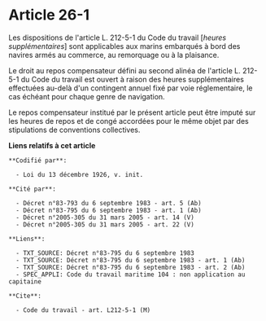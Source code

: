 # Article 26-1

Les dispositions de l'article L. 212-5-1 du Code du travail [*heures supplémentaires*] sont applicables aux marins embarqués
à bord des navires armés au commerce, au remorquage ou à la plaisance.

Le droit au repos compensateur défini au second alinéa de l'article L. 212-5-1 du Code du travail est ouvert à raison des
heures supplémentaires effectuées au-delà d'un contingent annuel fixé par voie réglementaire, le cas échéant pour chaque
genre de navigation. 

Le repos compensateur institué par le présent article peut être imputé sur les heures de repos et de congé accordées pour le
même objet par des stipulations de conventions collectives.

**Liens relatifs à cet article**

	**Codifié par**:

	  - Loi du 13 décembre 1926, v. init.

	**Cité par**:

	  - Décret n°83-793 du 6 septembre 1983 - art. 5 (Ab)
	  - Décret n°83-795 du 6 septembre 1983 - art. 1 (Ab)
	  - Décret n°2005-305 du 31 mars 2005 - art. 14 (V)
	  - Décret n°2005-305 du 31 mars 2005 - art. 22 (V)

	**Liens**:

	  - TXT_SOURCE: Décret n°83-795 du 6 septembre 1983
	  - TXT_SOURCE: Décret n°83-795 du 6 septembre 1983 - art. 1 (Ab)
	  - TXT_SOURCE: Décret n°83-795 du 6 septembre 1983 - art. 2 (Ab)
	  - SPEC_APPLI: Code du travail maritime 104 : non application au capitaine

	**Cite**:

	  - Code du travail - art. L212-5-1 (M)
